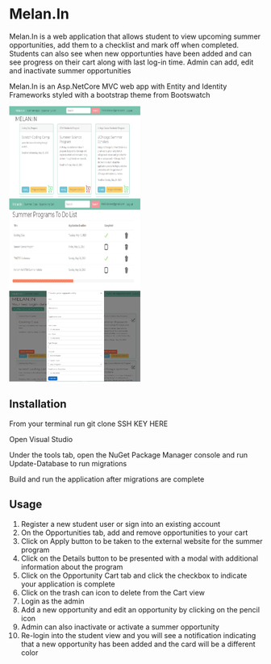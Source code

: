 # Melan.In

Melan.In is a web application that allows student to view upcoming summer opportunities, add them to a checklist and mark off when completed. Students can also see when new opportunties have been added and can see progress on their cart along with last log-in time. Admin can add, edit and inactivate summer opportunities

Melan.In is an Asp.NetCore MVC web app with Entity and Identity Frameworks styled with a bootstrap theme from Bootswatch

<img src="./FullStackCapstone/wwwroot/images/studentView.PNG" height="180" width="260">      <img src="./FullStackCapstone/wwwroot/images/CartView.PNG" height="180" width="260"> <img src="./FullStackCapstone/wwwroot/images/AdminView.PNG" height="180" width="260">   
## Installation

From your terminal run git clone SSH KEY HERE

Open Visual Studio

Under the tools tab, open the NuGet Package Manager console and run Update-Database to run migrations

Build and run the application after migrations are complete

## Usage
1. Register a new student user or sign into an existing account
2. On the Opportunities tab, add and remove opportunities to your cart
3. Click on Apply button to be taken to the external website for the summer program
4. Click on the Details button to be presented with a modal with additional information about the program
5. Click on the Opportunity Cart tab and click the checkbox to indicate your application is complete
6. Click on the trash can icon to delete from the Cart view 
7. Login as the admin 
8. Add a new opportunity and edit an opportunity by clicking on the pencil icon
9. Admin can also inactivate or activate a summer opportunity 
10. Re-login into the student view and you will see a notification indicating that a new opportunity has been added and the card will be a different color
